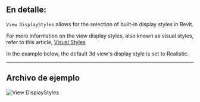 ## En detalle:
`View DisplayStyles` allows for the selection of built-in display styles in Revit.

For more information on the view display styles, also known as visual styles, refer to this article, [Visual Styles](https://help.autodesk.com/view/RVT/2025/ENU/?guid=GUID-12C2D6B0-71ED-490E-9CC6-AD3C635F092B)

In the example below, the default 3d view's display style is set to Realistic.
___
## Archivo de ejemplo

![View DisplayStyles](./DSRevitNodesUI.ViewDisplayStyles_img.jpg)
